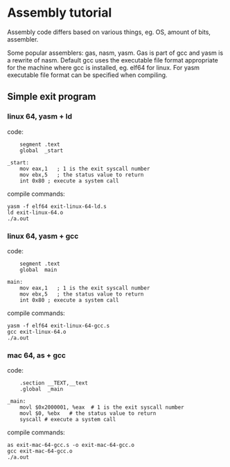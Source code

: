 # Assembly tutorial

Assembly code differs based on various things, eg. OS, amount of bits, assembler.

Some popular assemblers: gas, nasm, yasm. Gas is part of gcc and yasm is a rewrite of nasm. Default gcc uses the executable file format appropriate for the machine where gcc is installed, eg. elf64 for linux. For yasm executable file format can be specified when compiling.

## Simple exit program

### linux 64, yasm + ld
code:
```
    segment .text
    global  _start
    
_start:
    mov eax,1   ; 1 is the exit syscall number
    mov ebx,5   ; the status value to return
    int 0x80 ; execute a system call
```
compile commands:
```
yasm -f elf64 exit-linux-64-ld.s
ld exit-linux-64.o
./a.out
```

### linux 64, yasm + gcc
code:
```
    segment .text
    global  main
    
main:
    mov eax,1   ; 1 is the exit syscall number
    mov ebx,5   ; the status value to return
    int 0x80 ; execute a system call
```
compile commands:
```
yasm -f elf64 exit-linux-64-gcc.s
gcc exit-linux-64.o
./a.out
```

### mac 64, as + gcc
code:
```
    .section __TEXT,__text
    .global  _main

_main:
    movl $0x2000001, %eax  # 1 is the exit syscall number
    movl $0, %ebx   # the status value to return
    syscall # execute a system call
```
compile commands:
```
as exit-mac-64-gcc.s -o exit-mac-64-gcc.o
gcc exit-mac-64-gcc.o
./a.out
```
